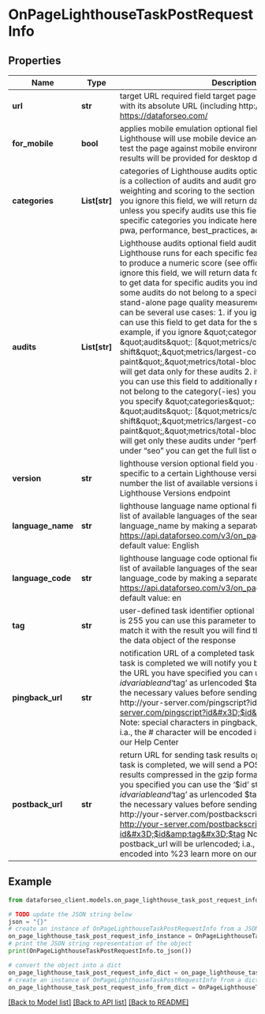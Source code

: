 # OnPageLighthouseTaskPostRequestInfo


## Properties

Name | Type | Description | Notes
------------ | ------------- | ------------- | -------------
**url** | **str** | target URL required field target page should be specified with its absolute URL (including http:// or https://) example: https://dataforseo.com/ | [optional] 
**for_mobile** | **bool** | applies mobile emulation optional field if set to true, Lighthouse will use mobile device and screen emulation to test the page against mobile environment if set to false, the results will be provided for desktop default value: false | [optional] 
**categories** | **List[str]** | categories of Lighthouse audits optional field each category is a collection of audits and audit groups that applies weighting and scoring to the section (see official definition) if you ignore this field, we will return data for all categories unless you specify audits use this field to get data for specific categories you indicate here possible values: seo, pwa, performance, best_practices, accessibility | [optional] 
**audits** | **List[str]** | Lighthouse audits optional field audits are individual tests Lighthouse runs for each specific feature/optimization/metric to produce a numeric score (see official definition)   if you ignore this field, we will return data for all audits use this field to get data for specific audits you indicate here note that some audits do not belong to a specific category and are stand-alone page quality measurements in general, there can be several use cases: 1. if you ignore categories, you can use this field to get data for the specified audits only for example, if you ignore \&quot;categories\&quot; and specify \&quot;audits\&quot;: [\&quot;metrics/cumulative-layout-shift\&quot;,\&quot;metrics/largest-contentful-paint\&quot;,\&quot;metrics/total-blocking-time\&quot;], you will get data only for these audits 2. if you specify a category, you can use this field to additionally receive audits that do not belong to the category(-ies) you specified for example, if you specify \&quot;categories\&quot;: [\&quot;seo\&quot;] and \&quot;audits\&quot;: [\&quot;metrics/cumulative-layout-shift\&quot;,\&quot;metrics/largest-contentful-paint\&quot;,\&quot;metrics/total-blocking-time\&quot;], you will get only these audits under “performance” and all audits under “seo” you can get the full list of possible audits here | [optional] 
**version** | **str** | lighthouse version optional field you can obtain the results specific to a certain Lighthouse version by specifying its number the list of available versions is available through the Lighthouse Versions endpoint | [optional] 
**language_name** | **str** | lighthouse language name optional field you can receive the list of available languages of the search engine with their language_name by making a separate request to https://api.dataforseo.com/v3/on_page/lighthouse/languages default value: English | [optional] 
**language_code** | **str** | lighthouse language code optional field you can receive the list of available languages of the search engine with their language_code by making a separate request to https://api.dataforseo.com/v3/on_page/lighthouse/languages default value: en | [optional] 
**tag** | **str** | user-defined task identifier optional field the character limit is 255 you can use this parameter to identify the task and match it with the result you will find the specified tag value in the data object of the response | [optional] 
**pingback_url** | **str** | notification URL of a completed task optional field when a task is completed we will notify you by GET request sent to the URL you have specified you can use the ‘$id’ string as a $id variable and ‘$tag’ as urlencoded $tag variable. We will set the necessary values before sending the request. example: http://your-server.com/pingscript?id&#x3D;$id http://your-server.com/pingscript?id&#x3D;$id&amp;tag&#x3D;$tag Note: special characters in pingback_url will be urlencoded; i.a., the # character will be encoded into %23 learn more on our Help Center | [optional] 
**postback_url** | **str** | return URL for sending task results optional field once the task is completed, we will send a POST request with its results compressed in the gzip format to the postback_url you specified you can use the ‘$id’ string as a $id variable and ‘$tag’ as urlencoded $tag variable. We will set the necessary values before sending the request example: http://your-server.com/postbackscript?id&#x3D;$id http://your-server.com/postbackscript?id&#x3D;$id&amp;tag&#x3D;$tag Note: special characters in postback_url will be urlencoded; i.a., the # character will be encoded into %23 learn more on our Help Center | [optional] 

## Example

```python
from dataforseo_client.models.on_page_lighthouse_task_post_request_info import OnPageLighthouseTaskPostRequestInfo

# TODO update the JSON string below
json = "{}"
# create an instance of OnPageLighthouseTaskPostRequestInfo from a JSON string
on_page_lighthouse_task_post_request_info_instance = OnPageLighthouseTaskPostRequestInfo.from_json(json)
# print the JSON string representation of the object
print(OnPageLighthouseTaskPostRequestInfo.to_json())

# convert the object into a dict
on_page_lighthouse_task_post_request_info_dict = on_page_lighthouse_task_post_request_info_instance.to_dict()
# create an instance of OnPageLighthouseTaskPostRequestInfo from a dict
on_page_lighthouse_task_post_request_info_from_dict = OnPageLighthouseTaskPostRequestInfo.from_dict(on_page_lighthouse_task_post_request_info_dict)
```
[[Back to Model list]](../README.md#documentation-for-models) [[Back to API list]](../README.md#documentation-for-api-endpoints) [[Back to README]](../README.md)


